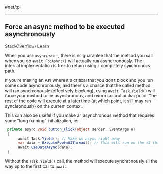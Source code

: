 #net/tpl

---

## Force an async method to be executed asynchronously

[StackOverflow](https://stackoverflow.com/questions/22645024/when-would-i-use-task-yield))
[Learn](https://learn.microsoft.com/en-us/dotnet/api/system.threading.tasks.task.yield?view=net-6.0)

When you use `async`/`await`, there is no guarantee that the method you call when you do `await FooAsync()` will actually run asynchronously. 
The internal implementation is free to return using a completely synchronous path.

If you're making an API where it's critical that you don't block and you run some code asynchronously, and there's a chance that the called method 
will run synchronously (effectively blocking), using `await Task.Yield()` will force your method to be asynchronous, and return control at that point. 
The rest of the code will execute at a later time (at which point, it still may run synchronously) on the current context.

This can also be useful if you make an asynchronous method that requires some "long running" initialization, ie:

```csharp
 private async void button_Click(object sender, EventArgs e)
 {
      await Task.Yield(); // Make us async right away
      var data = ExecuteFooOnUIThread(); // This will run on the UI thread at some point later
      await UseDataAsync(data);
 }
```

Without the `Task.Yield()` call, the method will execute synchronously all the way up to the first call to `await`.

